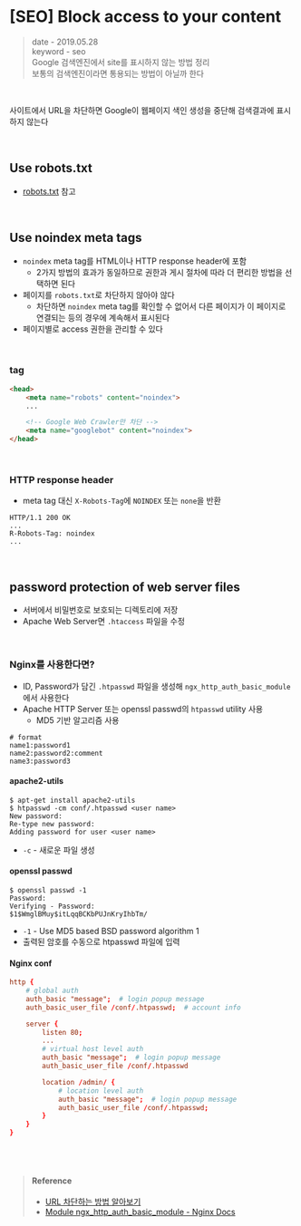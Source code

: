 # [SEO] Block access to your content
> date - 2019.05.28  
> keyword - seo  
> Google 검색엔진에서 site를 표시하지 않는 방법 정리  
> 보통의 검색엔진이라면 통용되는 방법이 아닐까 한다  

<br>

사이트에서 URL을 차단하면 Google이 웹페이지 색인 생성을 중단해 검색결과에 표시하지 않는다

<br>

## Use robots.txt
* [robots.txt](./robots.txt.md) 참고


<br>

## Use noindex meta tags
* `noindex` meta tag를 HTML이나 HTTP response header에 포함
  * 2가지 방법의 효과가 동일하므로 권한과 게시 절차에 따라 더 편리한 방법을 선택하면 된다
* 페이지를 `robots.txt`로 차단하지 않아야 않다
  * 차단하면 `noindex` meta tag를 확인할 수 없어서 다른 페이지가 이 페이지로 연결되는 등의 경우에 계속해서 표시된다
* 페이지별로 access 권한을 관리할 수 있다


<br>

### <meta> tag
```html
<head>
    <meta name="robots" content="noindex">
    ...

    <!-- Google Web Crawler만 차단 -->
    <meta name="googlebot" content="noindex">
</head>
```


<br>

### HTTP response header
* meta tag 대신 `X-Robots-Tag`에 `NOINDEX` 또는 `none`을 반환

```
HTTP/1.1 200 OK
...
R-Robots-Tag: noindex
...
```


<br>

## password protection of web server files
* 서버에서 비밀번호로 보호되는 디렉토리에 저장
* Apache Web Server면 `.htaccess` 파일을 수정


<br>

### Nginx를 사용한다면?
* ID, Password가 담긴 `.htpasswd` 파일을 생성해 `ngx_http_auth_basic_module`에서 사용한다
* Apache HTTP Server 또는 openssl passwd의 `htpasswd` utility 사용
  * MD5 기반 알고리즘 사용

```
# format
name1:password1
name2:password2:comment
name3:password3
```

#### apache2-utils
```
$ apt-get install apache2-utils
$ htpasswd -cm conf/.htpasswd <user name>
New password:
Re-type new password:
Adding password for user <user name>
```
* `-c` - 새로운 파일 생성

#### openssl passwd
```
$ openssl passwd -1
Password:
Verifying - Password:
$1$WmglBMuy$itLqqBCKbPUJnKryIhbTm/
```
* `-1` - Use MD5 based BSD password algorithm 1
* 출력된 암호를 수동으로 htpasswd 파일에 입력


#### Nginx conf
```conf
http {
    # global auth
    auth_basic "message";  # login popup message
    auth_basic_user_file /conf/.htpasswd;  # account info

    server {
        listen 80;
        ...
        # virtual host level auth
        auth_basic "message";  # login popup message
        auth_basic_user_file /conf/.htpasswd

        location /admin/ {
            # location level auth
            auth_basic "message";  # login popup message
            auth_basic_user_file /conf/.htpasswd;
        }
    }
}
```


<br><br>

> #### Reference
> * [URL 차단하는 방법 알아보기](https://support.google.com/webmasters/answer/6062602?hl=ko&ref_topic=4598466)
> * [Module ngx_http_auth_basic_module - Nginx Docs](http://nginx.org/en/docs/http/ngx_http_auth_basic_module.html)

